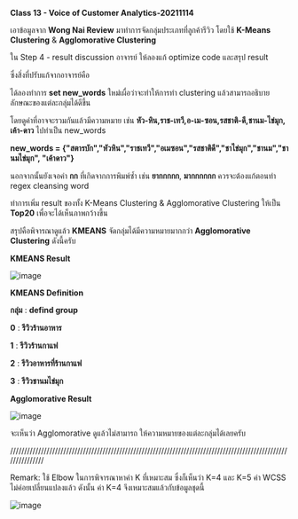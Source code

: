 **Class 13 - Voice of Customer Analytics-20211114**

เอาข้อมูลจาก **Wong Nai Review** มาทำการจัดกลุ่มประเภทที่ลูกค้ารีวิว โดยใช้ **K-Means Clustering** & **Agglomorative Clustering** 

ใน Step 4 - result discussion อาจารย์ ให้ลองแก้ optimize code และสรุป result 

ซึ่งสิ่งที่ปรับแก้จากอาจารย์คือ

ได้ลองทำการ **set new_words** ใหม่เผื่อว่าจะทำให้การทำ clustering แล้วสามารถอธิบายลักษณะของแต่ละกลุ่มได้ดีขึ้น

โดยดูคำที่อาจจะรวมกันแล้วมีความหมาย เช่น **หัว-หิน,ราช-เทวี,อ-เม-ซอน,รสชาติ-ดี,ชานม-ไข่มุก, เค้า-ดาว** ไปทำเป็น new_words 

**new_words = {"สตารบัก","หัวหิน","ราชเทวี","อเมซอน","รสชาติดี","ชาไข่มุก","ชานม","ชานมไข่มุก", "เค้าดาว"}**

นอกจากนั้นยังเจอคำ **กก** ที่เกิดจากการพิมพ์ซ้ำ เช่น **ยากกกกก**, **มากกกกกก** ควรจะต้องแก้ตอนทำ regex cleansing word 

ทำการเพิ่ม result ของทั้ง K-Means Clustering & Agglomorative Clustering ให้เป็น **Top20** เพื่อจะได้เห็นภาพกว้างขึ้น

สรุปคือพิจารณาดูแล้ว **KMEANS** จัดกลุ่มได้มีความหมายมากกว่า **Agglomorative Clustering** ดังนี้ครับ

**KMEANS Result**

![image](https://user-images.githubusercontent.com/73054276/144158575-26cf5009-afdb-4495-b631-64b83c2ff14d.png)

**KMEANS Definition**

**กลุ่ม** :  **defind group**

**0**   :   **รีวิวร้านอาหาร**

**1**   :   **รีวิวร้านกาแฟ**

**2**   :   **รีวิวอาหารที่ร้านกาแฟ**

**3**   :   **รีวิวชานมไข่มุก**


**Agglomorative Result**

![image](https://user-images.githubusercontent.com/73054276/144158705-c31bcd4b-7835-4cbb-bd85-fedde4f57942.png)

จะเห็นว่า Agglomorative ดูแล้วไม่สามารถ ให้ความหมายของแต่ละกลุ่มได้เลยครับ

///////////////////////////////////////////////////////////////////////////////////////////////////////////////

Remark: ใช้ Elbow ในการพิจารณาหาค่า K ที่เหมาะสม ซึ่งก็เห็นว่า K=4 และ K=5 ค่า WCSS ไม่ค่อยเปลี่ยนแปลงแล้ว ดังนั้น ค่า K=4 จึงเหมาะสมแล้วกับข้อมูลชุดนี้

![image](https://user-images.githubusercontent.com/73054276/144161233-75c88cdf-a840-4b74-b10d-4708b1f7e41d.png)

